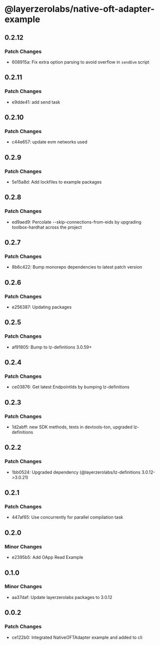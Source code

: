 # @layerzerolabs/native-oft-adapter-example

## 0.2.12

### Patch Changes

- 608915a: Fix extra option parsing to avoid overflow in `sendEvm` script

## 0.2.11

### Patch Changes

- e9dde41: add send task

## 0.2.10

### Patch Changes

- c44e657: update evm networks used

## 0.2.9

### Patch Changes

- 5e15a8d: Add lockfiles to example packages

## 0.2.8

### Patch Changes

- ed9aed9: Percolate --skip-connections-from-eids by upgrading toolbox-hardhat across the project

## 0.2.7

### Patch Changes

- 8b6c422: Bump monorepo dependencies to latest patch version

## 0.2.6

### Patch Changes

- e256387: Updating packages

## 0.2.5

### Patch Changes

- af91805: Bump to lz-definitions 3.0.59+

## 0.2.4

### Patch Changes

- ce03876: Get latest EndpointIds by bumping lz-definitions

## 0.2.3

### Patch Changes

- 1d2abff: new SDK methods, tests in devtools-ton, upgraded lz-definitions

## 0.2.2

### Patch Changes

- 1bb0524: Upgraded dependency (@layerzerolabs/lz-definitions 3.0.12->3.0.21)

## 0.2.1

### Patch Changes

- 447af65: Use concurrently for parallel compilation task

## 0.2.0

### Minor Changes

- e2395b5: Add OApp Read Example

## 0.1.0

### Minor Changes

- aa37daf: Update layerzerolabs packages to 3.0.12

## 0.0.2

### Patch Changes

- ce122b0: Integrated NativeOFTAdapter example and added to cli
